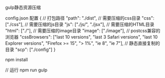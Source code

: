 
gulp静态资源压缩

config.json 配置
{
  // 打包路径
  "path": "./dist",
  // 需要压缩的css目录
  "css": ["./css"],
  // 需要压缩的js目录
  "js": ["./js/", "./jsx"],
  // 需要压缩的HTML目录
  "html": ["./"],
  // 需要压缩的image目录
  "image": ["./image"],
  // postcss兼容的浏览器
  "cssBrowsers": ["last 10 versions", "last 3 Safari versions", "last 10 Explorer versions", "Firefox >= 15", "> 1%", "ie 8", "ie 7"],
  // 静态直接复制的目录
  "scp": ["./config"]
}

npm install

// 运行
npm run gulp